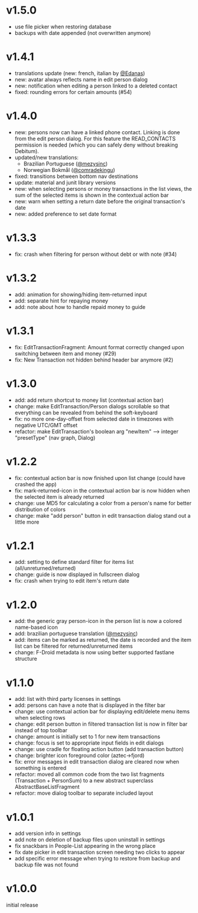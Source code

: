 # v1.5.0
- use file picker when restoring database
- backups with date appended (not overwritten anymore)

# v1.4.1
- translations update (new: french, italian by [@Edanas](https://hosted.weblate.org/user/Edanas/))
- new: avatar always reflects name in edit person dialog
- new: notification when editing a person linked to a deleted contact
- fixed: rounding errors for certain amounts (#54)

# v1.4.0
- new: persons now can have a linked phone contact. Linking is done from the edit person dialog. For this feature the READ_CONTACTS permission is needed (which you can safely deny without breaking Debitum).
- updated/new translations:
  - Brazilian Portuguese ([@mezysinc](https://github.com/mezysinc))
  - Norwegian Bokmål ([@comradekingu](https://github.com/comradekingu))
- fixed: transitions between bottom nav destinations
- update: material and junit library versions
- new: when selecting persons or money transactions in the list views, the sum of the selected items is shown in the contextual action bar
- new: warn when setting a return date before the original transaction's date
- new: added preference to set date format

# v1.3.3
- fix: crash when filtering for person without debt or with note (#34)

# v1.3.2
- add: animation for showing/hiding item-returned input
- add: separate hint for repaying money
- add: note about how to handle repaid money to guide 

# v1.3.1
- fix: EditTransactionFragment: Amount format correctly changed upon switching between item and money (#29)
- fix: New Transaction not hidden behind header bar anymore (#2)

# v1.3.0
- add: add return shortcut to money list (contextual action bar)
- change: make EditTransaction/Person dialogs scrollable so that everything can be revealed from behind the soft-keyboard
- fix: no more one-day-offset from selected date in timezones with negative UTC/GMT offset
- refactor: make EditTransaction's boolean arg "newItem" -->  integer "presetType" (nav graph, Dialog)

# v1.2.2
- fix: contextual action bar is now finished upon list change (could have crashed the app)
- fix: mark-returned-icon in the contextual action bar is now hidden when the selected item is already returned
- change: use MD5 for calculating a color from a person's name for better distribution of colors
- change: make "add person" button in edit transaction dialog stand out a little more

# v1.2.1
- add: setting to define standard filter for items list (all/unreturned/returned)
- change: guide is now displayed in fullscreen dialog
- fix: crash when trying to edit item's return date

# v1.2.0
- add: the generic gray person-icon in the person list is now a colored name-based icon
- add: brazilian portuguese translation ([@mezysinc](https://github.com/mezysinc))
- add: items can be marked as returned, the date is recorded and the item list can be filtered for returned/unreturned items 
- change: F-Droid metadata is now using better supported fastlane structure

# v1.1.0
- add: list with third party licenses in settings
- add: persons can have a note that is displayed in the filter bar
- change: use contextual action bar for displaying edit/delete menu items when selecting rows
- change: edit person button in filtered transaction list is now in filter bar instead of top toolbar
- change: amount is initially set to 1 for new item transactions
- change: focus is set to appropriate input fields in edit dialogs
- change: use cradle for floating action button (add transaction button)
- change: brighter icon foreground color (aztec->fjord)
- fix: error messages in edit transaction dialog are cleared now when something is entered
- refactor: moved all common code from the two list fragments (Transaction + PersonSum) to a new abstract superclass AbstractBaseListFragment
- refactor: move dialog toolbar to separate included layout

# v1.0.1
- add version info in settings
- add note on deletion of backup files upon uninstall in settings
- fix snackbars in People-List appearing in the wrong place
- fix date picker in edit transaction screen needing two clicks to appear
- add specific error message when trying to restore from backup and backup file was not found

# v1.0.0
initial release
